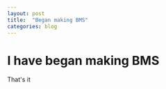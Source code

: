 ```yaml
---
layout: post
title:  "Began making BMS"
categories: blog
---
```


# I have began making BMS

That's it
